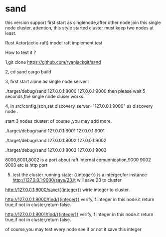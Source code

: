 # sand 
 this version support first start as singlenode,after other node join this single node cluster,
 attention, this style started cluster must keep two  nodes at least.

Rust Actor(actix-raft) model raft  implement test 

How to test it ?

1,git clone https://github.com/ryanjackgit/sand

2, cd sand 
 cargo build

3, 
first start alone as single node server :

./target/debug/sand 127.0.0.1:8000 127.0.0.1:9000
then please wait 5 seconds,the single node cluser works.

4,  in src/config.json,set  discovery_server="127.0.0.1:9000" as discovery node . 
 
 start 3 nodes cluster: of course ,you may add more.



./target/debug/sand 127.0.0.1:8001 127.0.0.1:9001

./target/debug/sand 127.0.0.1:8002 127.0.0.1:9002

./target/debug/sand 127.0.0.1:8003 127.0.0.1:9003

8000,8001,8002 is a port about raft  internal comunnication,9000 9002 9003 etc is http port

5. test the cluster running state:  {{integer}} is a interger,for instance http://127.0.0.1:9000/save/23,it will save 23 to cluster

http://127.0.0.1:9000/save/{{integer}}  wirte  integer to cluster.

http://127.0.0.1:9000/find/{{integer}}  verify,if integer in this node.it return true,if not in cluster,return false.

http://127.0.0.1:9001/find/{{integer}}  verify,if integer in this node.it return true,if not in cluster,return false.

of course,you may test every node see if or not it save this integer


